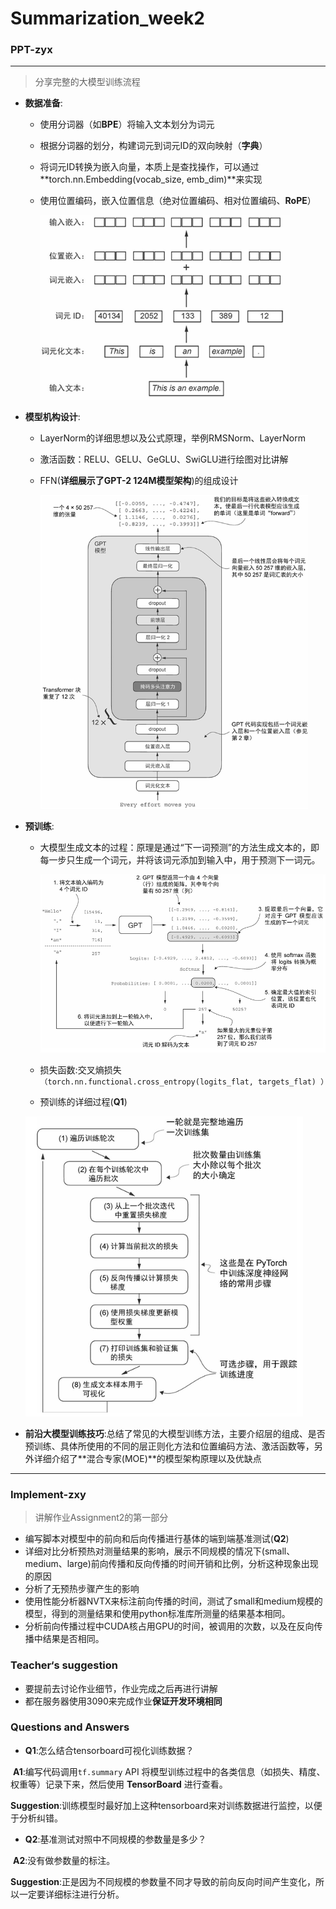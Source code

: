# Summarization_week2

### PPT-zyx

------

>  分享完整的大模型训练流程

- **数据准备**:

  - 使用分词器（如**BPE**）将输入文本划分为词元

  - 根据分词器的划分，构建词元到词元ID的双向映射（**字典**）

  - 将词元ID转换为嵌入向量，本质上是查找操作，可以通过**torch.nn.Embedding(vocab_size, emb_dim)**来实现

  - 使用位置编码，嵌入位置信息（绝对位置编码、相对位置编码、**RoPE**）

    <img src="assets/image-20250825111446042.png" alt="image-20250825111446042" style="zoom:67%;" />

- **模型机构设计**:

  - LayerNorm的详细思想以及公式原理，举例RMSNorm、LayerNorm

  - 激活函数：RELU、GELU、GeGLU、SwiGLU进行绘图对比讲解

  - FFN(**详细展示了GPT-2 124M模型架构**)的组成设计

    <img src="assets/image-20250825111414731.png" alt="image-20250825111414731" style="zoom:67%;" />

- **预训练**:

  - 大模型生成文本的过程：原理是通过“下一词预测”的方法生成文本的，即每一步只生成一个词元，并将该词元添加到输入中，用于预测下一词元。

     <img src="assets/image-20250825105807473.png" alt="image-20250825105807473" style="zoom:80%;" />

  - 损失函数:交叉熵损失`（torch.nn.functional.cross_entropy(logits_flat, targets_flat) ）`

  - 预训练的详细过程(**Q1**)
   <img src="assets/image-20250825105847454.png" alt="image-20250825105847454" style="zoom:80%;" />

- **前沿大模型训练技巧**:总结了常见的大模型训练方法，主要介绍层的组成、是否预训练、具体所使用的不同的层正则化方法和位置编码方法、激活函数等，另外详细介绍了**混合专家(MOE)**的模型架构原理以及优缺点

------

### Implement-zxy

>  讲解作业Assignment2的第一部分

- 编写脚本对模型中的前向和后向传播进行基体的端到端基准测试(**Q2**)
- 详细对比分析预热对测量结果的影响，展示不同规模的情况下(small、medium、large)前向传播和反向传播的时间开销和比例，分析这种现象出现的原因
- 分析了无预热步骤产生的影响
- 使用性能分析器NVTX来标注前向传播的时间，测试了small和medium规模的模型，得到的测量结果和使用python标准库所测量的结果基本相同。
- 分析前向传播过程中CUDA核占用GPU的时间，被调用的次数，以及在反向传播中结果是否相同。

### Teacher‘s suggestion

- 要提前去讨论作业细节，作业完成之后再进行讲解
- 都在服务器使用3090来完成作业**保证开发环境相同**

### **Questions and Answers**

- **Q1**:怎么结合tensorboard可视化训练数据？

​	**A1**:编写代码调用`tf.summary` API 将模型训练过程中的各类信息（如损失、精度、权重等）记录下来，然后使用 **TensorBoard** 进行查看。

​	**Suggestion**:训练模型时最好加上这种tensorboard来对训练数据进行监控，以便于分析纠错。

- **Q2**:基准测试对照中不同规模的参数量是多少？

​	**A2**:没有做参数量的标注。

​	**Suggestion**:正是因为不同规模的参数量不同才导致的前向反向时间产生变化，所以一定要详细标注进行分析。